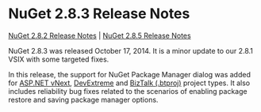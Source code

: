 # NuGet 2.8.3 Release Notes

[NuGet 2.8.2 Release Notes](/nuget/release-notes/nuget-2.8.2) | [NuGet 2.8.5 Release Notes](/nuget/release-notes/nuget-2.8.5)

NuGet 2.8.3 was released October 17, 2014. It is a minor update to our 2.8.1 VSIX with some targeted fixes. 

In this release, the support for NuGet Package Manager dialog was added for [ASP.NET vNext](http://www.asp.net/vnext), [DevExtreme](http://js.devexpress.com/) and [BizTalk (.btproj)](http://msdn.microsoft.com/en-us/library/aa577497.aspx) project types. It also includes reliability bug fixes related to the scenarios of enabling package restore and saving package manager options.  
